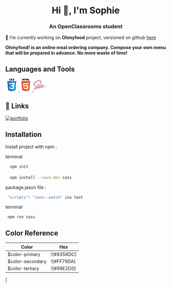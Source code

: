 <h1 align="center">Hi 👋, I'm Sophie</h1>
<h3 align="center">An OpenClassrooms student</h3>

🔭 I’m currently working on **Ohmyfood** project, versioned on github [here](https://github.com/sopicard/Ohmyfood_oc-project_sp)

**Ohmyfood! is an online meal ordering company. Compose your own menu that will be prepared in advance. No more waste of time!**

## Languages and Tools

<p align="left"> <a href="https://www.w3schools.com/css/" target="_blank" rel="noreferrer"> <img src="https://raw.githubusercontent.com/devicons/devicon/master/icons/css3/css3-original-wordmark.svg" alt="css3" width="40" height="40"/> </a> <a href="https://www.w3.org/html/" target="_blank" rel="noreferrer"> <img src="https://raw.githubusercontent.com/devicons/devicon/master/icons/html5/html5-original-wordmark.svg" alt="html5" width="40" height="40"/> </a> <a href="https://sass-lang.com" target="_blank" rel="noreferrer"> <img src="https://raw.githubusercontent.com/devicons/devicon/master/icons/sass/sass-original.svg" alt="sass" width="40" height="40"/> </a> </p>

## 🔗 Links

[![portfolio](https://img.shields.io/badge/web_project-000?style=for-the-badge&logo=ko-fi&logoColor=white)](https://github.com/sopicard/Ohmyfood_oc-project_sp.git)

## Installation

Install project with npm :

terminal

```bash
  npm init

  npm install --save-dev sass
```

package.jason file :

```bash
 "scripts": "sass--watch" iso test
```

terminal

```bash
 npm run sass
```

## Color Reference

| Color            | Hex        |
| ---------------- | ---------- |
| $color-primary   | ![#9356DC] |
| $color-secondary | ![#FF79DA] |
| $color-tertiary  | ![#99E2D0] |

|
